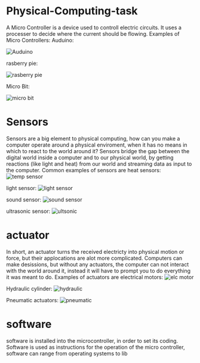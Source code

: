 # Physical-Computing-task

A Micro Controller is a device used to controll electric circuits.
It uses a processer to decide where the current should be flowing.
Examples of Micro Controllers:
Auduino: 

![Auduino](https://cdn.sparkfun.com/assets/9/1/e/4/8/515b4656ce395f8a38000000.png)

rasberry pie:

![rasberry pie](https://encrypted-tbn0.gstatic.com/images?q=tbn:ANd9GcSXDPLOCHlbZTYig7hSsN6g8yMPkQ3CtDhuFsARJ39k7u-nxCOGTg)

Micro Bit:

![micro bit](https://cdn.shopify.com/s/files/1/0176/3274/products/microbit_1024x1024.jpg?v=1477646080)

# Sensors
Sensors are a big element to physical computing, how can you make a computer operate around a physical enviroment, when it has no means in which to react to the world around it? Sensors bridge the gap between the digital world inside a computer and to our physical world, by getting reactions (like light and heat) from our world and streaming data as input to the computer. Common examples of sensors are heat sensors:
![temp sensor](http://imgs.inkfrog.com/pix/smoothdealer/26670.jpg)

light sensor:
![light sensor](http://www.uugear.com/wordpress/wp-content/uploads/2014/12/01.jpg)

sound sensor:
![sound sensor](https://www.makerlab-electronics.com/my_uploads/2017/03/sound-sensor-module-digital-1.jpg)

ultrasonic sensor:
![ultsonic](http://www.elecfreaks.com/store/images/Sensor_ObjDec_Ultra_HC_SR04_7.jpg)

# actuator
In short, an actuator turns the received electricty into physical motion or force, but their applocations are alot more complicated. Computers can make desissions, but without any actuators, the computer can not interact with the world around it, instead it will have to prompt you to do everything it was meant to do. Examples of actuators are electrical motors:
![elc motor](https://i1.wp.com/allianceglobalincorp.com/wp-content/uploads/2016/01/Motor.jpg?fit=1772%2C1376)

Hydraulic cylinder:
![hydraulic](http://www.texashydraulics.com/wp-content/themes/va/images/standard-main.jpg)

Pneumatic actuators:
![pneumatic](https://ec-i21.geccdn.net/site/images/n-picgroup/88337.jpg)

# software
software is installed into the microcontroller, in order to set its coding. Software is used as instructions for the operation of the micro controller, software can range from operating systems to lib
